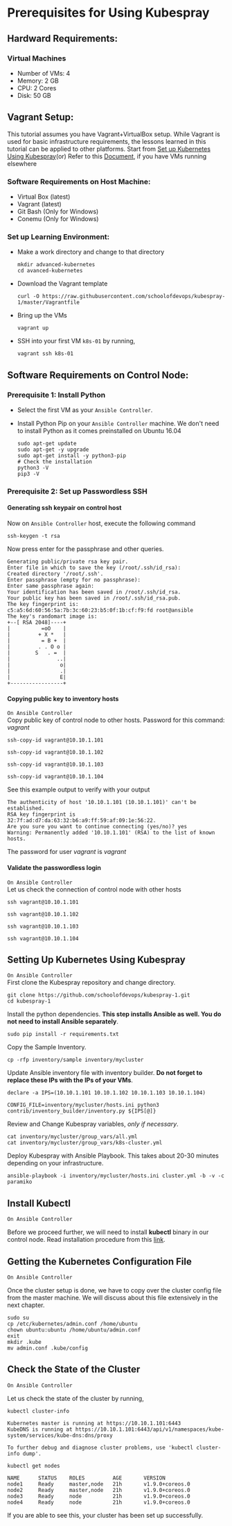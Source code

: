 # Prerequisites for Using Kubespray
## Hardward Requirements:
### Virtual Machines
   * Number of VMs: 4
   * Memory: 2 GB
   * CPU: 2 Cores
   * Disk: 50 GB

## Vagrant Setup:
This tutorial assumes you have Vagrant+VirtualBox setup. While Vagrant is used for basic infrastructure requirements, the lessons learned in this tutorial can be applied to other platforms. Start from [Set up Kubernetes Using Kubespray](#Settin-Up-Kubernetes-Using-Kubespray)(or) Refer to this [Document](https://github.com/schoolofdevops/ultimate-kubernetes-bootcamp/blob/master/chapters/cluster_setup_kubespray.md), if you have VMs running elsewhere

### Software Requirements on Host Machine:
   * Virtual Box (latest)
   * Vagrant (latest)
   * Git Bash (Only for Windows)
   * Conemu (Only for Windows)

### Set up Learning Environment:
   * Make a work directory and change to that directory

     ```
     mkdir advanced-kubernetes
     cd avanced-kubernetes
     ```

   * Download the Vagrant template

     ```
     curl -O https://raw.githubusercontent.com/schoolofdevops/kubespray-1/master/Vagrantfile
     ```

   * Bring up the VMs

     ```
     vagrant up
     ```
  * SSH into your first VM `k8s-01` by running,

    ```
    vagrant ssh k8s-01
    ```

## Software Requirements on Control Node:

### Prerequisite 1: Install Python

  * Select the first VM as your `Ansible Controller`.
  * Install Python Pip on your `Ansible Controller` machine. We don't need to install Python as it comes preinstalled on Ubuntu 16.04

    ```
    sudo apt-get update
    sudo apt-get -y upgrade
    sudo apt-get install -y python3-pip
    # Check the installation
    python3 -V
    pip3 -V
    ```

### Prerequisite 2: Set up Passwordless SSH
#### Generating ssh keypair on control host

Now on `Ansible Controller` host, execute the following command

```
ssh-keygen -t rsa
```

Now press enter for the passphrase and other queries.

```
Generating public/private rsa key pair.
Enter file in which to save the key (/root/.ssh/id_rsa):
Created directory '/root/.ssh'.
Enter passphrase (empty for no passphrase):
Enter same passphrase again:
Your identification has been saved in /root/.ssh/id_rsa.
Your public key has been saved in /root/.ssh/id_rsa.pub.
The key fingerprint is:
c5:a5:6d:60:56:5a:7b:3c:60:23:b5:0f:1b:cf:f9:fd root@ansible
The key's randomart image is:
+--[ RSA 2048]----+
|          =oO    |
|         + X *   |
|          = B +  |
|         . . O o |
|        S   . =  |
|               ..|
|                o|
|                .|
|                E|
+-----------------+
```

#### Copying public key to inventory hosts
`On Ansible Controller`  
Copy public key of control node to other hosts.
Password for this command: *vagrant*

```
ssh-copy-id vagrant@10.10.1.101

ssh-copy-id vagrant@10.10.1.102

ssh-copy-id vagrant@10.10.1.103

ssh-copy-id vagrant@10.10.1.104
```

See this example output to verify with your output

```
The authenticity of host '10.10.1.101 (10.10.1.101)' can't be established.
RSA key fingerprint is 32:7f:ad:d7:da:63:32:b6:a9:ff:59:af:09:1e:56:22.
Are you sure you want to continue connecting (yes/no)? yes
Warning: Permanently added '10.10.1.101' (RSA) to the list of known hosts.
```

The password for user *vagrant* is *vagrant*

#### Validate the passwordless login
`On Ansible Controller`  
Let us check the connection of control node with other hosts

```
ssh vagrant@10.10.1.101

ssh vagrant@10.10.1.102

ssh vagrant@10.10.1.103

ssh vagrant@10.10.1.104
```


## Setting Up Kubernetes Using Kubespray
`On Ansible Controller`  
First clone the Kubespray repository and change directory.
  ```
  git clone https://github.com/schoolofdevops/kubespray-1.git
  cd kubespray-1
  ```
Install the python dependencies. **This step installs Ansible as well. You do not need to install Ansible separately**.
  ```
  sudo pip install -r requirements.txt
  ```
Copy the Sample Inventory.
  ```
  cp -rfp inventory/sample inventory/mycluster
  ```
Update Ansible inventory file with inventory builder. **Do not forget to replace these IPs with the IPs of your VMs**.
  ```
  declare -a IPS=(10.10.1.101 10.10.1.102 10.10.1.103 10.10.1.104)
  ```
  ```
  CONFIG_FILE=inventory/mycluster/hosts.ini python3 contrib/inventory_builder/inventory.py ${IPS[@]}
  ```
Review and Change Kubespray variables, *only if necessary*.
  ```
  cat inventory/mycluster/group_vars/all.yml
  cat inventory/mycluster/group_vars/k8s-cluster.yml
  ```
Deploy Kubespray with Ansible Playbook. This takes about 20-30 minutes depending on your infrastructure.
  ```
  ansible-playbook -i inventory/mycluster/hosts.ini cluster.yml -b -v -c paramiko
  ```
## Install Kubectl

`On Ansible Controller`

Before we proceed further, we will need to install **kubectl** binary in our control node. Read installation procedure from this [link](https://kubernetes.io/docs/tasks/tools/install-kubectl/).

## Getting the Kubernetes Configuration File

`On Ansible Controller`

Once the cluster setup is done, we have to copy over the cluster config file from the master machine. We will discuss about this file extensively in the next chapter.

```
sudo su
cp /etc/kubernetes/admin.conf /home/ubuntu
chown ubuntu:ubuntu /home/ubuntu/admin.conf
exit
mkdir .kube
mv admin.conf .kube/config
```

## Check the State of the Cluster

`On Ansible Controller`

Let us check the state of the cluster by running,

```
kubectl cluster-info

Kubernetes master is running at https://10.10.1.101:6443
KubeDNS is running at https://10.10.1.101:6443/api/v1/namespaces/kube-system/services/kube-dns:dns/proxy

To further debug and diagnose cluster problems, use 'kubectl cluster-info dump'.
```

```
kubectl get nodes

NAME      STATUS    ROLES         AGE       VERSION
node1     Ready     master,node   21h       v1.9.0+coreos.0
node2     Ready     master,node   21h       v1.9.0+coreos.0
node3     Ready     node          21h       v1.9.0+coreos.0
node4     Ready     node          21h       v1.9.0+coreos.0
```

If you are able to see this, your cluster has been set up successfully.
